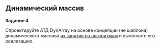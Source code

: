 ## Динамический массив

**Задание 4**

Спроектируйте АТД DynArray на основе концепции (не шаблона) динамического массива [из занятия по алгоритмам](https://skillsmart.ru/algo/15-121-cm/c49a935fa9.html) и выполните его реализацию.
